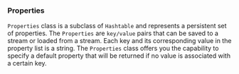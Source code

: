 
### Properties
`Properties` class is a subclass of `Hashtable` and represents a persistent set of properties. The `Properties` are `key/value` pairs that can be saved to a stream or loaded from a stream. Each key and its corresponding value in the property list is a string. The `Properties` class offers you the capability to specify a default property that will be returned if no value is associated with a certain key.
<!--stackedit_data:
eyJoaXN0b3J5IjpbLTY0Nzk1ODQzOV19
-->